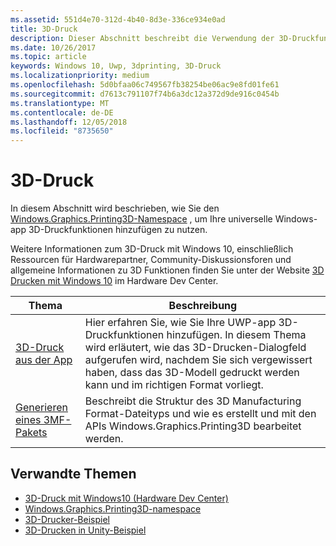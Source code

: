 ```yaml
---
ms.assetid: 551d4e70-312d-4b40-8d3e-336ce934e0ad
title: 3D-Druck
description: Dieser Abschnitt beschreibt die Verwendung der 3D-Druckfunktionen in Ihrer Universellen Windows-App.
ms.date: 10/26/2017
ms.topic: article
keywords: Windows 10, Uwp, 3dprinting, 3D-Druck
ms.localizationpriority: medium
ms.openlocfilehash: 5d0bfaa06c749567fb38254be06ac9e8fd01fe61
ms.sourcegitcommit: d7613c791107f74b6a3dc12a372d9de916c0454b
ms.translationtype: MT
ms.contentlocale: de-DE
ms.lasthandoff: 12/05/2018
ms.locfileid: "8735650"
---
```

# <a name="3d-printing"></a>3D-Druck


In diesem Abschnitt wird beschrieben, wie Sie den [Windows.Graphics.Printing3D-Namespace](https://msdn.microsoft.com/library/windows/apps/windows.graphics.printing3d.aspx) , um Ihre universelle Windows-app 3D-Druckfunktionen hinzufügen zu nutzen.  

Weitere Informationen zum 3D-Druck mit Windows 10, einschließlich Ressourcen für Hardwarepartner, Community-Diskussionsforen und allgemeine Informationen zu 3D Funktionen finden Sie unter der Website [3D Drucken mit Windows 10](https://developer.microsoft.com/windows/hardware/3d-print-support-windows-10) im Hardware Dev Center.

| Thema | Beschreibung |
|-------|-------------|
| [3D-Druck aus der App](3d-print-from-app.md) | Hier erfahren Sie, wie Sie Ihre UWP-app 3D-Druckfunktionen hinzufügen. In diesem Thema wird erläutert, wie das 3D-Drucken-Dialogfeld aufgerufen wird, nachdem Sie sich vergewissert haben, dass das 3D-Modell gedruckt werden kann und im richtigen Format vorliegt. |
| [Generieren eines 3MF-Pakets](generate-3mf.md) | Beschreibt die Struktur des 3D Manufacturing Format-Dateityps und wie es erstellt und mit den APIs Windows.Graphics.Printing3D bearbeitet werden. |

## <a name="related-topics"></a>Verwandte Themen

* [3D-Druck mit Windows10 (Hardware Dev Center)](https://developer.microsoft.com/windows/hardware/3d-print-support-windows-10)
* [Windows.Graphics.Printing3D-namespace](https://msdn.microsoft.com/library/windows/apps/windows.graphics.printing3d.aspx)
* [3D-Drucker-Beispiel](https://github.com/Microsoft/Windows-universal-samples/tree/master/Samples/3DPrinting)
* [3D-Drucken in Unity-Beispiel](https://github.com/Microsoft/Windows-universal-samples/tree/master/Samples/3DPrintingFromUnity)

 
